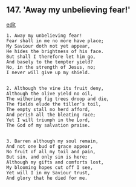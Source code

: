 
## 147.  'Away my unbelieving fear!'
[edit](https://docs.google.com/document/d/1NbF23hzcGR_4H2HgT_LmscCNSRKlKMAq/edit?mode=html)



    1. Away my unbelieving fear!
    Fear shall in me no more have place;
    My Saviour doth not yet appear,
    He hides the brightness of his face.
    But shall I therefore let him go,
    And basely to the tempter yield?
    No, in the strength of Jesus, no;
    I never will give up my shield.


    2. Although the vine its fruit deny,
    Although the olive yield no oil,
    The withering fig trees droop and die,
    The fields elude the tiller’s toil,
    The empty stall no herd afford,
    And perish all the bleating race;
    Yet I will triumph in the Lord,
    The God of my salvation praise.


    3. Barren although my soul remain,
    And not one bud of grace appear,
    No fruit of all my toil and pain,
    But sin, and only sin is here;
    Although my gifts and comforts lost,
    My blooming hopes cut off I see,
    Yet will I in my Saviour trust,
    And glory that he died for me.

